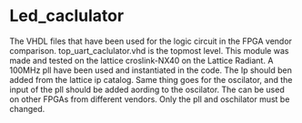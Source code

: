 # Led_caclulator
The VHDL files that have been used for the logic circuit in the FPGA vendor comparison.
top_uart_caclulator.vhd is the topmost level.
This module was made and tested on the lattice croslink-NX40 on the Lattice Radiant.
A 100MHz pll have been used and instantiated in the code. The Ip should ben added from the lattice ip catalog.
Same thing goes for the oscilator, and the input of the pll should be added aording to the oscilator. 
The can be used on other FPGAs from different vendors. Only the pll and oschilator must be changed.
